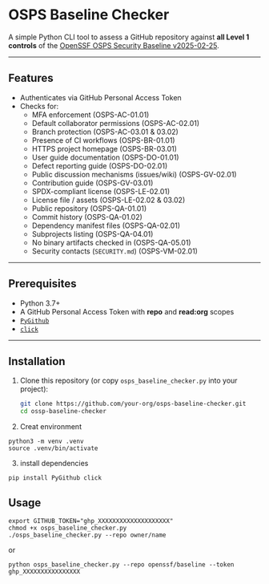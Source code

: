 # OSPS Baseline Checker

A simple Python CLI tool to assess a GitHub repository against **all Level 1 controls** of the [OpenSSF OSPS Security Baseline v2025-02-25](https://baseline.openssf.org/versions/2025-02-25).

---

## Features

- Authenticates via GitHub Personal Access Token
- Checks for:
  - MFA enforcement (OSPS-AC-01.01)
  - Default collaborator permissions (OSPS-AC-02.01)
  - Branch protection (OSPS-AC-03.01 & 03.02)
  - Presence of CI workflows (OSPS-BR-01.01)
  - HTTPS project homepage (OSPS-BR-03.01)
  - User guide documentation (OSPS-DO-01.01)
  - Defect reporting guide (OSPS-DO-02.01)
  - Public discussion mechanisms (issues/wiki) (OSPS-GV-02.01)
  - Contribution guide (OSPS-GV-03.01)
  - SPDX-compliant license (OSPS-LE-02.01)
  - License file / assets (OSPS-LE-02.02 & 03.02)
  - Public repository (OSPS-QA-01.01)
  - Commit history (OSPS-QA-01.02)
  - Dependency manifest files (OSPS-QA-02.01)
  - Subprojects listing (OSPS-QA-04.01)
  - No binary artifacts checked in (OSPS-QA-05.01)
  - Security contacts (`SECURITY.md`) (OSPS-VM-02.01)

---

## Prerequisites

- Python 3.7+
- A GitHub Personal Access Token with **repo** and **read:org** scopes
- [`PyGithub`](https://github.com/PyGithub/PyGithub)
- [`click`](https://click.palletsprojects.com/)

---

## Installation

1. Clone this repository (or copy `osps_baseline_checker.py` into your project):
   ```bash
   git clone https://github.com/your-org/osps-baseline-checker.git
   cd ossp-baseline-checker

2. Creat environment

```shell
python3 -m venv .venv
source .venv/bin/activate
```

3. install dependencies

```shell
pip install PyGithub click
```

## Usage

```shell
export GITHUB_TOKEN="ghp_XXXXXXXXXXXXXXXXXXXX"
chmod +x osps_baseline_checker.py
./osps_baseline_checker.py --repo owner/name
```

or 


```shell
python osps_baseline_checker.py --repo openssf/baseline --token ghp_XXXXXXXXXXXXXXXX

```

